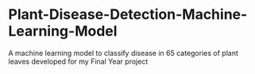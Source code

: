 # Plant-Disease-Detection-Machine-Learning-Model
A machine learning model to classify disease in 65 categories of plant leaves developed for my Final Year project
